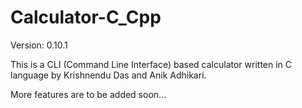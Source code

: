 # Calculator-C_Cpp
Version: 0.10.1

This is a CLI (Command Line Interface) based calculator written in C language by Krishnendu Das and Anik Adhikari.



More features are to be added soon...

